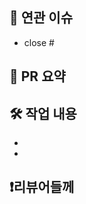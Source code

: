 <!-- 제목 규칙 -->
<!-- [Type/{#이슈번호}] 작업내용 -->
<!-- 예시: [Feat/#20] 카카오 소셜 로그인 구현 -->

<!-- 리뷰어와 라벨을 꼭 적용해 주세요!-->

## 📌 연관 이슈
<!-- 이 PR과 연관된 이슈 번호를 적어주세요 -->
- close #

## 🌱 PR 요약
<!-- 이 PR에서 작업한 내용을 간단히 설명해주세요 -->

## 🛠 작업 내용
<!-- 구체적인 작업 내용을 적어주세요 -->
- 
-

## ❗️리뷰어들께
<!-- 리뷰어가 특별히 봐야할 부분이나 주의할 점을 적어주세요 -->
